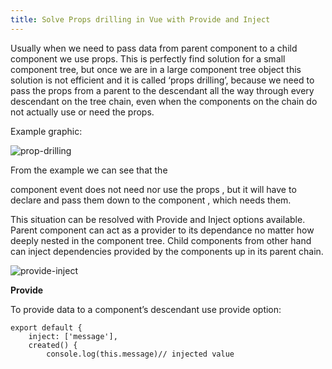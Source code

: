 ```yaml
---
title: Solve Props drilling in Vue with Provide and Inject
---
```


Usually when we need to pass data from parent component to a child component we use props. This is perfectly find solution for a small component tree, but once we are in a large component tree object this solution is not efficient and it is called ‘props drilling’, because we need to pass the props from a parent to the descendant all the way through every descendant on the tree chain, even when the components on the chain do not actually use or need the props.

Example graphic:

![prop-drilling](/prop-drilling.png)

From the example we can see that the <Footer> component event does not need nor use the props , but it will have to declare and pass them down to the <DeepChild> component , which needs them.

This situation can be resolved with Provide and Inject options available.
Parent component can act as a provider to its dependance no matter how deeply nested in the component tree. Child components from other hand can inject dependencies provided by the components up in its parent chain.

![provide-inject](/provide-inject.png)

**Provide**

To provide data to a component’s descendant use provide option:

```
export default {
    inject: ['message'],
    created() {
        console.log(this.message)// injected value
```